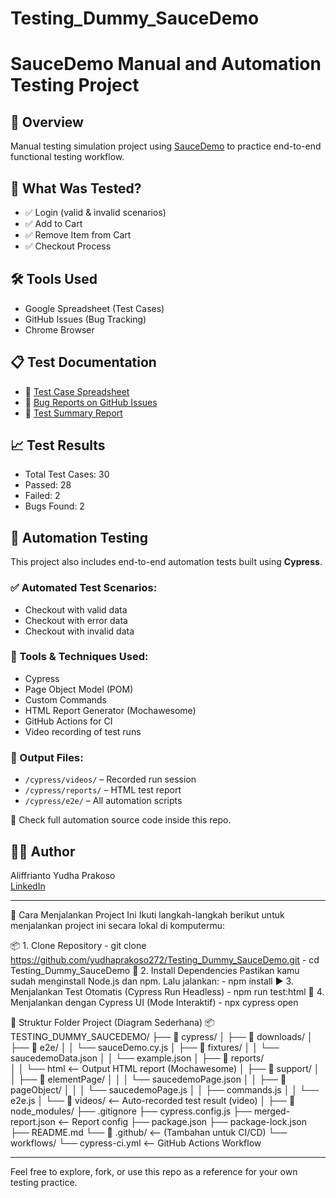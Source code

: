 # Testing_Dummy_SauceDemo

# SauceDemo Manual and Automation Testing Project

## 📌 Overview
Manual testing simulation project using [SauceDemo](https://www.saucedemo.com) to practice end-to-end functional testing workflow.

## 🧪 What Was Tested?
- ✅ Login (valid & invalid scenarios)
- ✅ Add to Cart
- ✅ Remove Item from Cart
- ✅ Checkout Process

## 🛠 Tools Used
- Google Spreadsheet (Test Cases)
- GitHub Issues (Bug Tracking)
- Chrome Browser

## 📋 Test Documentation
- 📄 [Test Case Spreadsheet](https://docs.google.com/spreadsheets/d/1lqQlW4fIZvDmfOP5wn0Tz2OyRS1-GXaT7tGwwtToF44/edit?usp=sharing)
- 🐞 [Bug Reports on GitHub Issues](https://github.com/yudhaprakoso272/Testing_Dummy_SauceDemo/issues)
- 📝 [Test Summary Report](https://docs.google.com/document/d/1DGYCCg-VFtEtIotoCQ-3k4tsDjNIOUbE8aMd5qZCCMo/edit?usp=sharing)

## 📈 Test Results
- Total Test Cases: 30
- Passed: 28
- Failed: 2
- Bugs Found: 2

## 🤖 Automation Testing

This project also includes end-to-end automation tests built using **Cypress**.

### ✅ Automated Test Scenarios:
- Checkout with valid data
- Checkout with error data
- Checkout with invalid data

### 🧰 Tools & Techniques Used:
- Cypress
- Page Object Model (POM)
- Custom Commands
- HTML Report Generator (Mochawesome)
- GitHub Actions for CI
- Video recording of test runs

### 📁 Output Files:
- `/cypress/videos/` – Recorded run session
- `/cypress/reports/` – HTML test report
- `/cypress/e2e/` – All automation scripts

🔗 Check full automation source code inside this repo.

## 🙋‍♂️ Author
Aliffrianto Yudha Prakoso  
[LinkedIn](https://www.linkedin.com/in/yudha-31j2001)

---

🚀 Cara Menjalankan Project Ini
Ikuti langkah-langkah berikut untuk menjalankan project ini secara lokal di komputermu:

📦 1. Clone Repository
      - git clone https://github.com/yudhaprakoso272/Testing_Dummy_SauceDemo.git
      - cd Testing_Dummy_SauceDemo
🧰 2. Install Dependencies
      Pastikan kamu sudah menginstall Node.js dan npm. Lalu jalankan:
      - npm install
▶️ 3. Menjalankan Test Otomatis (Cypress Run Headless)
      - npm run test:html
🧪 4. Menjalankan dengan Cypress UI (Mode Interaktif)
      - npx cypress open

📁 Struktur Folder Project (Diagram Sederhana)
📦 TESTING_DUMMY_SAUCEDEMO/
├── 📁 cypress/
│   ├── 📁 downloads/
│   ├── 📁 e2e/
│   │   └── sauceDemo.cy.js
│   ├── 📁 fixtures/
│   │   └── saucedemoData.json
│   │   └── example.json
│   ├── 📁 reports/           
│   │   └── html               ⟵ Output HTML report (Mochawesome)
│   ├── 📁 support/
│   │   ├── 📁 elementPage/
│   │   │   └── saucedemoPage.json
│   │   ├── 📁 pageObject/
│   │   │   └── saucedemoPage.js
│   │   ├── commands.js
│   │   └── e2e.js
│   └── 📁 videos/            ⟵ Auto-recorded test result (video)
│
├── 📁 node_modules/
├── .gitignore
├── cypress.config.js
├── merged-report.json         ⟵ Report config
├── package.json
├── package-lock.json
├── README.md
└── 📁 .github/               ⟵ (Tambahan untuk CI/CD)
    └── workflows/
        └── cypress-ci.yml   ⟵ GitHub Actions Workflow

---

Feel free to explore, fork, or use this repo as a reference for your own testing practice.

